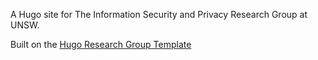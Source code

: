 A Hugo site for The Information Security and Privacy Research Group at UNSW.

Built on the [Hugo Research Group Template](https://github.com/mattrobball/hugo_research_group/)